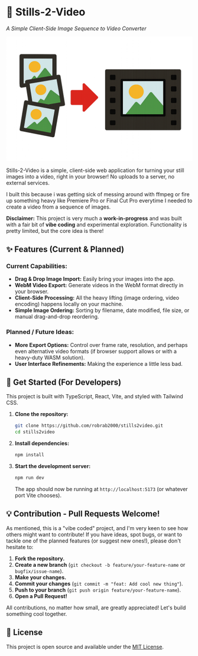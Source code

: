 # 📸 Stills-2-Video
*A Simple Client-Side Image Sequence to Video Converter*

![stills2video app screenshot showing image drag and drop functionality](assets/logo.png)

Stills-2-Video is a simple, client-side web application for turning your still images into a video, right in your browser! No uploads to a server, no external services.

I built this because i was getting sick of messing around with ffmpeg or fire up something heavy like Premiere Pro or Final Cut Pro everytime I needed to create a video from a sequence of images.

**Disclaimer:** This project is very much a **work-in-progress** and was built with a fair bit of **vibe coding** and experimental exploration. Functionality is pretty limited, but the core idea is there! 

## ✨ Features (Current & Planned)

### Current Capabilities:

*   **Drag & Drop Image Import:** Easily bring your images into the app.
*   **WebM Video Export:** Generate videos in the WebM format directly in your browser.
*   **Client-Side Processing:** All the heavy lifting (image ordering, video encoding) happens locally on your machine.
*   **Simple Image Ordering:** Sorting by filename, date modified, file size, or manual drag-and-drop reordering.

### Planned / Future Ideas:

*   **More Export Options:** Control over frame rate, resolution, and perhaps even alternative video formats (if browser support allows or with a heavy-duty WASM solution).
*   **User Interface Refinements:** Making the experience a little less bad.

## 🚀 Get Started (For Developers)

This project is built with TypeScript, React, Vite, and styled with Tailwind CSS.

1.  **Clone the repository:**
    ```bash
    git clone https://github.com/robrab2000/stills2video.git
    cd stills2video
    ```
2.  **Install dependencies:**
    ```bash
    npm install
    ```
3.  **Start the development server:**
    ```bash
    npm run dev
    ```
    The app should now be running at `http://localhost:5173` (or whatever port Vite chooses).

## 💡 Contribution - Pull Requests Welcome!

As mentioned, this is a "vibe coded" project, and I'm very keen to see how others might want to contribute! If you have ideas, spot bugs, or want to tackle one of the planned features (or suggest new ones!), please don't hesitate to:

1.  **Fork the repository.**
2.  **Create a new branch** (`git checkout -b feature/your-feature-name` or `bugfix/issue-name`).
3.  **Make your changes.**
4.  **Commit your changes** (`git commit -m "feat: Add cool new thing"`).
5.  **Push to your branch** (`git push origin feature/your-feature-name`).
6.  **Open a Pull Request!**

All contributions, no matter how small, are greatly appreciated! Let's build something cool together.

## 📄 License

This project is open source and available under the [MIT License](LICENSE).